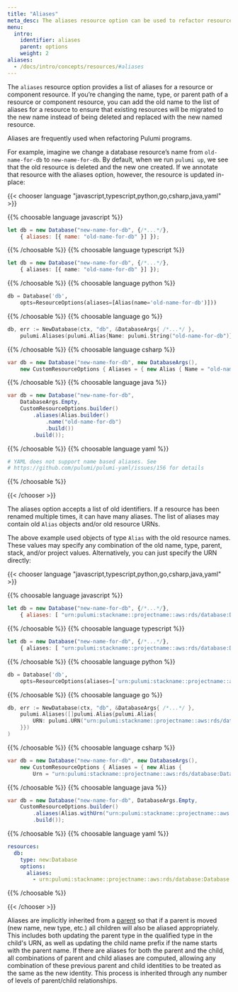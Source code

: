 ```yaml
---
title: "Aliases"
meta_desc: The aliases resource option can be used to refactor resources.
menu:
  intro:
    identifier: aliases
    parent: options
    weight: 2
aliases:
  - /docs/intro/concepts/resources/#aliases
---
```


The `aliases` resource option provides a list of aliases for a resource or component resource. If you’re changing the name, type, or parent path of a resource or component resource, you can add the old name to the list of aliases for a resource to ensure that existing resources will be migrated to the new name instead of being deleted and replaced with the new named resource.

Aliases are frequently used when refactoring Pulumi programs.

For example, imagine we change a database resource’s name from `old-name-for-db` to `new-name-for-db`. By default, when we run `pulumi up`, we see that the old resource is deleted and the new one created. If we annotate that resource with the aliases option, however, the resource is updated in-place:

{{< chooser language "javascript,typescript,python,go,csharp,java,yaml" >}}

{{% choosable language javascript %}}

```javascript
let db = new Database("new-name-for-db", {/*...*/},
    { aliases: [{ name: "old-name-for-db" }] });
```

{{% /choosable %}}
{{% choosable language typescript %}}

```typescript
let db = new Database("new-name-for-db", {/*...*/},
    { aliases: [{ name: "old-name-for-db" }] });
```

{{% /choosable %}}
{{% choosable language python %}}

```python
db = Database('db',
    opts=ResourceOptions(aliases=[Alias(name='old-name-for-db')]))
```

{{% /choosable %}}
{{% choosable language go %}}

```go
db, err := NewDatabase(ctx, "db", &DatabaseArgs{ /*...*/ },
    pulumi.Aliases(pulumi.Alias{Name: pulumi.String("old-name-for-db")}))
```

{{% /choosable %}}
{{% choosable language csharp %}}

```csharp
var db = new Database("new-name-for-db", new DatabaseArgs(),
    new CustomResourceOptions { Aliases = { new Alias { Name = "old-name-for-db"} } });
```

{{% /choosable %}}
{{% choosable language java %}}

```java
var db = new Database("new-name-for-db",
    DatabaseArgs.Empty,
    CustomResourceOptions.builder()
        .aliases(Alias.builder()
            .name("old-name-for-db")
            .build())
        .build());
```

{{% /choosable %}}
{{% choosable language yaml %}}

```yaml
# YAML does not support name based aliases. See
# https://github.com/pulumi/pulumi-yaml/issues/156 for details
```

{{% /choosable %}}

{{< /chooser >}}

The aliases option accepts a list of old identifiers. If a resource has been renamed multiple times, it can have many aliases. The list of aliases may contain old `Alias` objects and/or old resource URNs.

The above example used objects of type `Alias` with the old resource names. These values may specify any combination of the old name, type, parent, stack, and/or project values. Alternatively, you can just specify the URN directly:

{{< chooser language "javascript,typescript,python,go,csharp,java,yaml" >}}

{{% choosable language javascript %}}

```javascript
let db = new Database("new-name-for-db", {/*...*/},
    { aliases: [ "urn:pulumi:stackname::projectname::aws:rds/database:Database::old-name-for-db" ] });
```

{{% /choosable %}}
{{% choosable language typescript %}}

```typescript
let db = new Database("new-name-for-db", {/*...*/},
    { aliases: [ "urn:pulumi:stackname::projectname::aws:rds/database:Database::old-name-for-db" ] });
```

{{% /choosable %}}
{{% choosable language python %}}

```python
db = Database('db',
    opts=ResourceOptions(aliases=['urn:pulumi:stackname::projectname::aws:rds/database:Database::old-name-for-db']))
```

{{% /choosable %}}
{{% choosable language go %}}

```go
db, err := NewDatabase(ctx, "db", &DatabaseArgs{ /*...*/ },
    pulumi.Aliases([]pulumi.Alias{pulumi.Alias{
        URN: pulumi.URN("urn:pulumi:stackname::projectname::aws:rds/database:Database::old-name-for-db"),
    }})
)
```

{{% /choosable %}}
{{% choosable language csharp %}}

```csharp
var db = new Database("new-name-for-db", new DatabaseArgs(),
    new CustomResourceOptions { Aliases = { new Alias {
        Urn = "urn:pulumi:stackname::projectname::aws:rds/database:Database::old-name-for-db" } } });
```

{{% /choosable %}}
{{% choosable language java %}}

```java
var db = new Database("new-name-for-db", DatabaseArgs.Empty,
    CustomResourceOptions.builder()
        .aliases(Alias.withUrn("urn:pulumi:stackname::projectname::aws:rds/database:Database::old-name-for-db"))
        .build());
```

{{% /choosable %}}
{{% choosable language yaml %}}

```yaml
resources:
  db:
    type: new:Database
    options:
      aliases:
        - urn:pulumi:stackname::projectname::aws:rds/database:Database::old-name-for-db
```

{{% /choosable %}}

{{< /chooser >}}

Aliases are implicitly inherited from a [parent](/docs/intro/concepts/resources/options/parent) so that if a parent is moved (new name, new type, etc.) all children will also be aliased appropriately. This includes both updating the parent type in the qualified type in the child's URN, as well as updating the child name prefix if the name starts with the parent name. If there are aliases for both the parent and the child, all combinations of parent and child aliases are computed, allowing any combination of these previous parent and child identities to be treated as the same as the new identity. This process is inherited through any number of levels of parent/child relationships.
